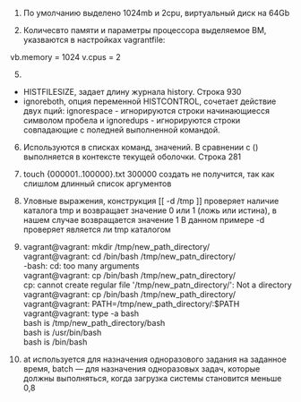 1. По умолчанию выделено 1024mb и 2cpu, виртуальный диск на 64Gb

2. Количесвто памяти и параметры процессора выделяемое ВМ, указваются в настройках vagrantfile: 

vb.memory = 1024 
v.cpus = 2

5.
- HISTFILESIZE, задает длину журнала history. Строка 930
- ignoreboth, опция переменной HISTCONTROL, сочетает действие двух пций: ignorespace - игнорируются
строки начинающиесся символом пробела и ignoredups - игнорируются строки совпадающие 
с поледней выполненной командой.

6. Используются в списках команд, значений. В сравнении с () выполняется в контексте текущей оболочки.
Строка 281

7. touch {000001..100000}.txt
300000 создать не получится, так как слишлом длинный список аргументов

8. Уловные выражения, конструкция [[ -d /tmp ]] проверяет наличие каталога tmp и возвращает 
значение 0 или 1 (ложь или истина), в нашем случае возвращается значение 1
В данном примере -d проверяет является ли tmp каталогом

9. vagrant@vagrant: mkdir /tmp/new_path_directory/  
vagrant@vagrant: cd /bin/bash /tmp/new_patn_directory/  
-bash: cd: too many arguments  
vagrant@vagrant: cp /bin/bash /tmp/new_patn_directory/  
cp: cannot create regular file '/tmp/new_patn_directory/': Not a directory  
vagrant@vagrant: cp /bin/bash /tmp/new_path_directory/  
vagrant@vagrant: PATH=/tmp/new_path_directory/:$PATH  
vagrant@vagrant: type -a bash  
bash is /tmp/new_path_directory/bash  
bash is /usr/bin/bash  
bash is /bin/bash  

10. at используется для назначения одноразового задания на заданное время,
batch — для назначения одноразовых задач, которые должны выполняться,
когда загрузка системы становится меньше 0,8
